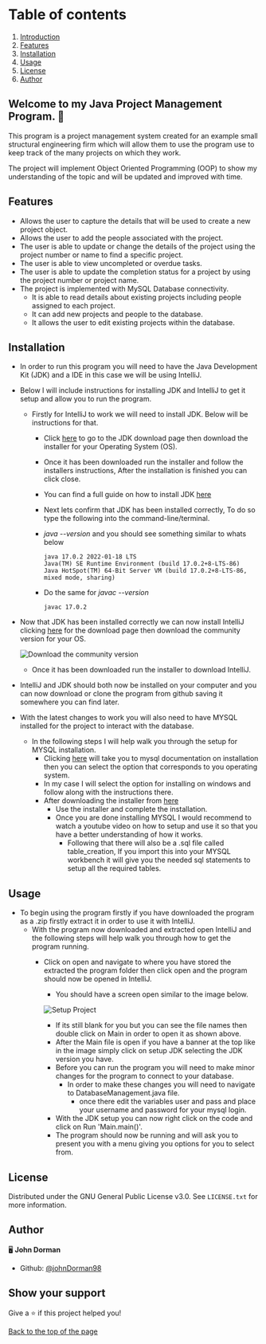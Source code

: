 <a id="toc"></a>
# Table of contents
 1. [Introduction](#introduction)
 2. [Features](#features)
 3. [Installation](#installation)
 4. [Usage](#usage)
 5. [License](#license)
 6. [Author](#author)

<a id="introduction"></a>
## Welcome to my Java Project Management Program. 👋 

 This program is a project management system created for an example small structural engineering firm which will allow them to use the program use to keep track of the many projects on which they work.

 The project will implement Object Oriented Programming (OOP) to show my understanding of the topic and will be updated and improved with time.
 
<a name="features"></a>
## Features 
 
 * Allows the user to capture the details that will be used to create a new project object.
 * Allows the user to add the people associated with the project.
 * The user is able to update or change the details of the project using the project number or name to find a specific project.
 * The user is able to view uncompleted or overdue tasks.
 * The user is able to update the completion status for a project by using the project number or project name.
 * The project is implemented with MySQL Database connectivity.
   * It is able to read details about existing projects including people assigned to each project.
   * It can add new projects and people to the database.
   * It allows the user to edit existing projects within the database.

<a name="installation"></a>
## Installation 

 * In order to run this program you will need to have the Java Development Kit (JDK) and a IDE in this case we will be using IntelliJ.
 * Below I will include instructions for installing JDK and IntelliJ to get it setup and allow you to run the program.
   * Firstly for IntelliJ to work we will need to install JDK. Below will be instructions for that.
     * Click [here](https://www.oracle.com/java/technologies/downloads/) to go to the JDK download page then download the installer for your Operating System (OS).
     * Once it has been downloaded run the installer and follow the installers instructions, After the installation is finished you can click close.
     * You can find a full guide on how to install JDK [here](https://docs.oracle.com/en/java/javase/17/install/overview-jdk-installation.html#GUID-8677A77F-231A-40F7-98B9-1FD0B48C346A__INSTALLINGTHEJDKANDJREONMICROSOFTWI-E04E8B17)
     * Next lets confirm that JDK has been installed correctly, To do so type the following into the command-line/terminal.
     * *java --version* and you should see something similar to whats below
     
       ```
       java 17.0.2 2022-01-18 LTS
       Java(TM) SE Runtime Environment (build 17.0.2+8-LTS-86)
       Java HotSpot(TM) 64-Bit Server VM (build 17.0.2+8-LTS-86, mixed mode, sharing)
       ```
     * Do the same for *javac --version*
     
       ```
       javac 17.0.2
       ```
       
  * Now that JDK has been installed correctly we can now install IntelliJ clicking [here](https://www.jetbrains.com/idea/download/?fromIDE=#section=windows) for the download page then download the community version for your OS.
  
    ![Download the community version](https://user-images.githubusercontent.com/98963869/168249022-d387d73f-3aa1-4b9f-80e3-f984c5c6edd8.png)
    
    * Once it has been downloaded run the installer to download IntelliJ.
  
  * IntelliJ and JDK should both now be installed on your computer and you can now download or clone the program from github saving it somewhere you can find later.

  * With the latest changes to work you will also need to have MYSQL installed for the project to interact with the database.
    * In the following steps I will help walk you through the setup for MYSQL installation.
      * Clicking [here](https://dev.mysql.com/doc/refman/8.0/en/installing.html) will take you to mysql documentation on installation then you can select the option that corresponds to you operating system.
      * In my case I will select the option for installing on windows and follow along with the instructions there.
      * After downloading the installer from [here](https://dev.mysql.com/downloads/mysql/)
        * Use the installer and complete the installation.
        * Once you are done installing MYSQL I would recommend to watch a youtube video on how to setup and use it so that you have a better understanding of how it works.
          * Following that there will also be a .sql file called table_creation, If you import this into your MYSQL workbench it will give you the needed sql statements to setup all the required tables.
    
<a name="usage"></a>
## Usage  
 * To begin using the program firstly if you have downloaded the program as a .zip firstly extract it in order to use it with IntelliJ.
   * With the program now downloaded and extracted open IntelliJ and the following steps will help walk you through how to get the program running.
     * Click on open and navigate to where you have stored the extracted the program folder then click open and the program should now be opened in IntelliJ.
       * You should have a screen open similar to the image below.
       
       ![Setup Project](https://user-images.githubusercontent.com/98963869/152644616-93d8a269-073b-4b02-aed0-f060bf051b19.png)
       
       * If its still blank for you but you can see the file names then double click on Main in order to open it as shown above.
       * After the Main file is open if you have a banner at the top like in the image simply click on setup JDK selecting the JDK version you have.
       * Before you can run the program you will need to make minor changes for the program to connect to your database.
         * In order to make these changes you will need to navigate to DatabaseManagement.java file.
           * once there edit the variables user and pass and place your username and password for your mysql login.
       * With the JDK setup you can now right click on the code and click on Run 'Main.main()'.
       * The program should now be running and will ask you to present you with a menu giving you options for you to select from.

<a name="license"></a>
## License 

Distributed under the GNU General Public License v3.0. See `LICENSE.txt` for more information.

<a name="author"></a>
## Author 

🖥️ **John Dorman**

* Github: [@johnDorman98](https://github.com/johnDorman98)

## Show your support

Give a ⭐️ if this project helped you!

[Back to the top of the page](#table-of-contents)
